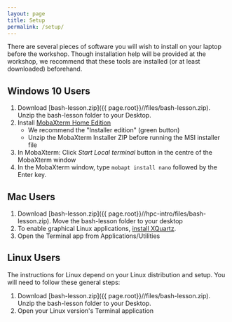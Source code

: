 ```yaml
---
layout: page
title: Setup
permalink: /setup/
---
```


There are several pieces of software you will wish to install on your laptop before the workshop. Though installation help will be provided at the workshop,  we recommend that these tools are installed (or at least downloaded) beforehand.

## Windows 10 Users

 1. Download [bash-lesson.zip]({{ page.root}}//files/bash-lesson.zip).  Unzip the bash-lesson folder to your Desktop.
 2. Install [MobaXterm Home Edition](http://mobaxterm.mobatek.net/download.html)
    - We recommend the "Installer edition" (green button)
    - Unzip the MobaXterm Installer ZIP before running the MSI installer file
 3. In MobaXterm: Click *Start Local terminal* button in the centre of the MobaXterm window
 4. In the MobaXterm window, type `mobapt install nano` followed by the Enter key.

## Mac Users

 1. Download [bash-lesson.zip]({{ page.root}}//hpc-intro/files/bash-lesson.zip). Move the bash-lesson folder to your desktop
 2. To enable graphical Linux applications, [install XQuartz](https://support.apple.com/en-ca/HT201341).
 3. Open the Terminal app from Applications/Utilities
 
## Linux Users

The instructions for Linux depend on your Linux distribution and setup.  You will need to follow these general steps:
 1. Download [bash-lesson.zip]({{ page.root}}//files/bash-lesson.zip). Unzip the bash-lesson folder to your Desktop.
 2. Open your Linux version's Terminal application




